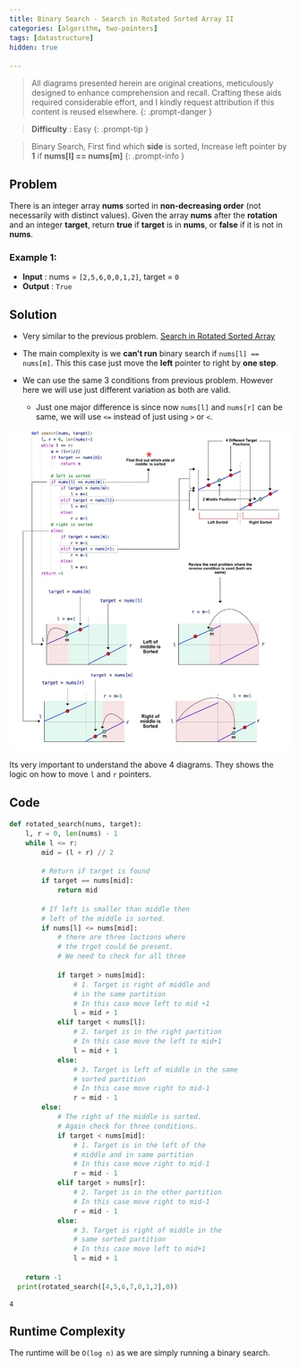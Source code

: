 ```yaml
---
title: Binary Search - Search in Rotated Sorted Array II
categories: [algorithm, two-pointers]
tags: [datastructure]
hidden: true

---
```


> All diagrams presented herein are original creations, meticulously designed to enhance comprehension and recall. Crafting these aids required considerable effort, and I kindly request attribution if this content is reused elsewhere.
{: .prompt-danger }

> **Difficulty** :  Easy
{: .prompt-tip }

> Binary Search, First find which **side** is sorted, Increase left pointer by **1** if **nums[l] == nums[m]**
{: .prompt-info }


## Problem

There is an integer array **nums** sorted in **non-decreasing order** (not necessarily with distinct values). Given the array **nums** after the **rotation** and an integer **target**, return **true** if **target** is in **nums**, or **false** if it is not in **nums**.

### Example 1:

- **Input** :  nums = `[2,5,6,0,0,1,2]`, target = `0`    	
- **Output** : `True`

## Solution

- Very similar to the previous problem. [Search in Rotated Sorted Array](two-pointers/search-in-rotated-sorted-array/)

- The main complexity is we **can’t run** binary search if  `nums[l] == nums[m]`. This this case just move the **left** pointer to right by **one step**.

- We can use the same 3 conditions from previous problem. However here we will use just different variation as both are valid. 
  - Just one major difference is since now `nums[l]` and `nums[r]` can be same, we will use `<=` instead of just using `>` or `<`. 

![Search in Rotated Sorted Array](../assets/img/search_in_rotated_sorted_array.jpg)

Its very important to understand the above 4 diagrams.  They shows the logic on how to move `l` and `r` pointers.

##  Code

```python
def rotated_search(nums, target):
    l, r = 0, len(nums) - 1
    while l <= r:
        mid = (l + r) // 2

        # Return if target is found
        if target == nums[mid]:
            return mid

        # If left is smaller than middle then
        # left of the middle is sorted.
        if nums[l] <= nums[mid]:
            # there are three loctions where
            # the trget could be present.
            # We need to check for all three

            if target > nums[mid]:
                # 1. Target is right of middle and
                # in the same partition
                # In this case move left to mid +1
                l = mid + 1
            elif target < nums[l]:
                # 2. target is in the right partition
                # In this case move the left to mid+1
                l = mid + 1
            else:
                # 3. Target is left of middle in the same
                # sorted partition
                # In this case move right to mid-1
                r = mid - 1
        else:
            # The right of the middle is sorted.
            # Again check for three conditions.
            if target < nums[mid]:
                # 1. Target is in the left of the
                # middle and in same partition
                # In this case move right to mid-1
                r = mid - 1
            elif target > nums[r]:
                # 2. Target is in the other partition
                # In this case move right to mid-1
                r = mid - 1
            else:
                # 3. Target is right of middle in the
                # same sorted partition
                # In this case move left to mid+1
                l = mid + 1

    return -1
  print(rotated_search([4,5,6,7,0,1,2],0))
```

```
4
```

## Runtime Complexity

The runtime will be `O(log n)` as we are simply running a binary search.

